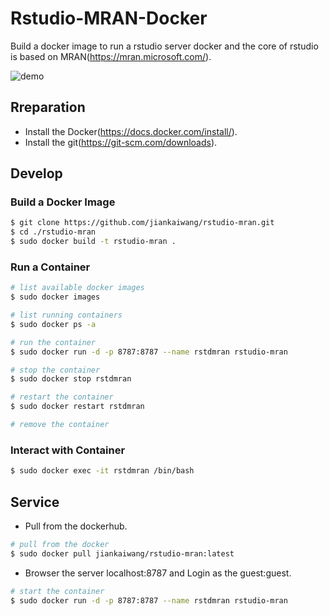 # Rstudio-MRAN-Docker

Build a docker image to run a rstudio server docker and the core of rstudio is based on MRAN(https://mran.microsoft.com/).

![demo](images/demp.png)

## Rreparation

* Install the Docker(https://docs.docker.com/install/).
* Install the git(https://git-scm.com/downloads).

## Develop

### Build a Docker Image

```bash
$ git clone https://github.com/jiankaiwang/rstudio-mran.git
$ cd ./rstudio-mran
$ sudo docker build -t rstudio-mran .
```

### Run a Container

```bash
# list available docker images
$ sudo docker images

# list running containers
$ sudo docker ps -a

# run the container
$ sudo docker run -d -p 8787:8787 --name rstdmran rstudio-mran

# stop the container
$ sudo docker stop rstdmran

# restart the container
$ sudo docker restart rstdmran

# remove the container
```

### Interact with Container

```bash
$ sudo docker exec -it rstdmran /bin/bash
```

## Service

* Pull from the dockerhub.

```bash
# pull from the docker
$ sudo docker pull jiankaiwang/rstudio-mran:latest
```

* Browser the server localhost:8787 and Login as the guest:guest.

```bash
# start the container
$ sudo docker run -d -p 8787:8787 --name rstdmran rstudio-mran
```

